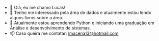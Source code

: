 - 👋 Olá, eu me chamo Lucas!
- 👀 Tenho me interessado pela área de dados e atualmente estou lendo alguns livros sobre a área.
- 🌱 Atualmente estou aprendendo Python e iniciando uma graduação em Análise e desenvolvimento de sistemas.
- 📫 Caso queira me contatar: lmacena13@hotmail.com

<!---
Makekie/Makekie is a ✨ special ✨ repository because its `README.md` (this file) appears on your GitHub profile.
You can click the Preview link to take a look at your changes.
--->
